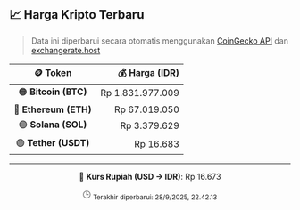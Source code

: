 

<!-- HARGA_KRIPTO -->
## 📈 Harga Kripto Terbaru

> Data ini diperbarui secara otomatis menggunakan [CoinGecko API](https://www.coingecko.com/) dan [exchangerate.host](https://exchangerate.host/)

<div align="center">

| 🪙 Token | 💰 Harga (IDR) |
|:------:|---------------:|
| 🟠 **Bitcoin (BTC)**   | Rp 1.831.977.009 |
| 🔵 **Ethereum (ETH)**  | Rp 67.019.050 |
| 🟣 **Solana (SOL)**    | Rp 3.379.629 |
| 🟢 **Tether (USDT)**   | Rp 16.683 |

---

💱 **Kurs Rupiah (USD → IDR)**: Rp 16.673

🕒 <sub>Terakhir diperbarui: 28/9/2025, 22.42.13</sub>

</div>
<!-- /HARGA_KRIPTO -->